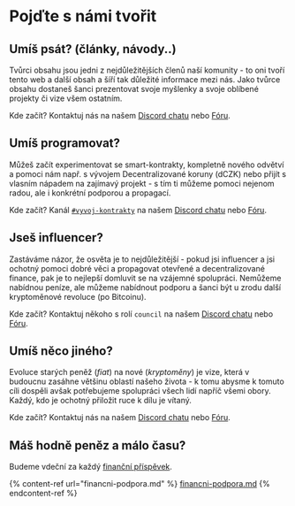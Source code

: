 # Pojďte s námi tvořit

## Umíš psát? (články, návody..)

Tvůrci obsahu jsou jedni z nejdůležitějších členů naší komunity - to oni tvoří tento web a další obsah a šíří tak důležité informace mezi nás. Jako tvůrce obsahu dostaneš šanci prezentovat svoje myšlenky a svoje oblíbené projekty či vize všem ostatním.

Kde začít? Kontaktuj nás na našem [Discord chatu](https://chat.gwei.cz) nebo [Fóru](https://forum.gwei.cz).

## Umíš programovat?

Můžeš začít experimentovat se smart-kontrakty, kompletně nového odvětví a pomoci nám např. s vývojem Decentralizované koruny (dCZK) nebo přijít s vlasním nápadem na zajímavý projekt - s tím ti můžeme pomoci nejenom radou, ale i konkrétní podporou a propagací.

Kde začít? Kanál [`#vyvoj-kontrakty`](https://discord.gg/V6ZrX7w) na našem [Discord chatu](https://chat.gwei.cz) nebo [Fóru](https://forum.gwei.cz).

## Jseš influencer?

Zastáváme názor, že osvěta je to nejdůležitější - pokud jsi influencer a jsi ochotný pomoci dobré věci a propagovat otevřené a decentralizované finance, pak je to nejlepší domluvit se na vzájemné spolupráci. Nemůžeme nabídnou peníze, ale můžeme nabídnout podporu a šanci být u zrodu další kryptoměnové revoluce (po Bitcoinu).

Kde začít? Kontaktuj někoho s rolí `council` na našem [Discord chatu](https://chat.gwei.cz) nebo [Fóru](https://forum.gwei.cz).

## Umíš něco jiného?

Evoluce starých peněž (_fiat_) na nové (_kryptoměny_) je vize, která v budoucnu zasáhne většinu oblastí našeho života - k tomu abysme k tomuto cíli dospěli avšak potřebujeme spolupráci všech lidí napříč všemi obory. Každý, kdo je ochotný přiložit ruce k dílu je vítaný.

Kde začít? Kontaktuj nás na našem [Discord chatu](https://chat.gwei.cz) nebo [Fóru](https://forum.gwei.cz).

## Máš hodně peněz a málo času?

Budeme vdeční za každý [finanční příspěvek](financni-podpora.md).

{% content-ref url="financni-podpora.md" %}
[financni-podpora.md](financni-podpora.md)
{% endcontent-ref %}

